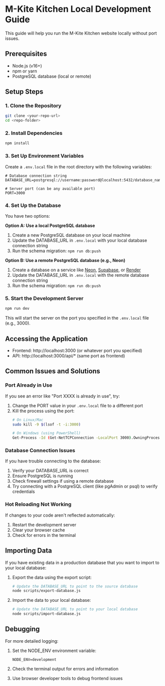 # M-Kite Kitchen Local Development Guide

This guide will help you run the M-Kite Kitchen website locally without port issues.

## Prerequisites

- Node.js (v16+)
- npm or yarn
- PostgreSQL database (local or remote)

## Setup Steps

### 1. Clone the Repository

```bash
git clone <your-repo-url>
cd <repo-folder>
```

### 2. Install Dependencies

```bash
npm install
```

### 3. Set Up Environment Variables

Create a `.env.local` file in the root directory with the following variables:

```
# Database connection string
DATABASE_URL=postgresql://username:password@localhost:5432/database_name

# Server port (can be any available port)
PORT=3000
```

### 4. Set Up the Database

You have two options:

**Option A: Use a local PostgreSQL database**
1. Create a new PostgreSQL database on your local machine
2. Update the DATABASE_URL in `.env.local` with your local database connection string
3. Run the schema migration: `npm run db:push`

**Option B: Use a remote PostgreSQL database (e.g., Neon)**
1. Create a database on a service like [Neon](https://neon.tech/), [Supabase](https://supabase.com/), or [Render](https://render.com/)
2. Update the DATABASE_URL in `.env.local` with the remote database connection string
3. Run the schema migration: `npm run db:push`

### 5. Start the Development Server

```bash
npm run dev
```

This will start the server on the port you specified in the `.env.local` file (e.g., 3000).

## Accessing the Application

- Frontend: http://localhost:3000 (or whatever port you specified)
- API: http://localhost:3000/api/* (same port as frontend)

## Common Issues and Solutions

### Port Already in Use

If you see an error like "Port XXXX is already in use", try:

1. Change the PORT value in your `.env.local` file to a different port
2. Kill the process using the port:
   ```bash
   # On Linux/Mac
   sudo kill -9 $(lsof -t -i:3000)
   
   # On Windows (using PowerShell)
   Get-Process -Id (Get-NetTCPConnection -LocalPort 3000).OwningProcess | Stop-Process -Force
   ```

### Database Connection Issues

If you have trouble connecting to the database:

1. Verify your DATABASE_URL is correct
2. Ensure PostgreSQL is running
3. Check firewall settings if using a remote database
4. Try connecting with a PostgreSQL client (like pgAdmin or psql) to verify credentials

### Hot Reloading Not Working

If changes to your code aren't reflected automatically:

1. Restart the development server
2. Clear your browser cache
3. Check for errors in the terminal

## Importing Data

If you have existing data in a production database that you want to import to your local database:

1. Export the data using the export script:
   ```bash
   # Update the DATABASE_URL to point to the source database
   node scripts/export-database.js
   ```

2. Import the data to your local database:
   ```bash
   # Update the DATABASE_URL to point to your local database
   node scripts/import-database.js
   ```

## Debugging

For more detailed logging:

1. Set the NODE_ENV environment variable:
   ```
   NODE_ENV=development
   ```

2. Check the terminal output for errors and information
3. Use browser developer tools to debug frontend issues